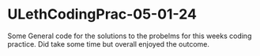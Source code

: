 # ULethCodingPrac-05-01-24
Some General code for the solutions to the probelms for this weeks coding practice. Did take some time but overall enjoyed the outcome.
